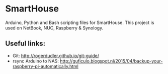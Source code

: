 # SmartHouse

Arduino, Python and Bash scripting files for SmartHouse. This project is used on NetBook, NUC, Raspberry & Synology.

## Useful links:
* Git: http://rogerdudler.github.io/git-guide/
* rsync Arduino to NAS: http://guficulo.blogspot.nl/2015/04/backup-your-raspberry-pi-automatically.html
